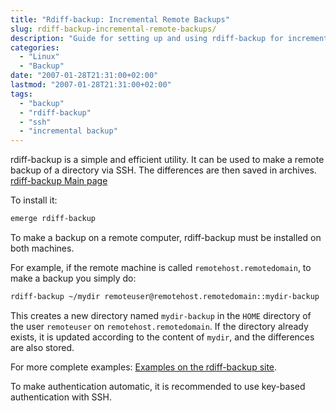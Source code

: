 ```yaml
---
title: "Rdiff-backup: Incremental Remote Backups"
slug: rdiff-backup-incremental-remote-backups/
description: "Guide for setting up and using rdiff-backup for incremental remote backups over SSH."
categories:
  - "Linux"
  - "Backup"
date: "2007-01-28T21:31:00+02:00"
lastmod: "2007-01-28T21:31:00+02:00"
tags:
  - "backup"
  - "rdiff-backup"
  - "ssh"
  - "incremental backup"
---
```


rdiff-backup is a simple and efficient utility. It can be used to make a remote backup of a directory via SSH. The differences are then saved in archives. [rdiff-backup Main page](https://www.nongnu.org/rdiff-backup/)

To install it:

```bash
emerge rdiff-backup
```

To make a backup on a remote computer, rdiff-backup must be installed on both machines.

For example, if the remote machine is called `remotehost.remotedomain`, to make a backup you simply do:

```bash
rdiff-backup ~/mydir remoteuser@remotehost.remotedomain::mydir-backup
```

This creates a new directory named `mydir-backup` in the `HOME` directory of the user `remoteuser` on `remotehost.remotedomain`. If the directory already exists, it is updated according to the content of `mydir`, and the differences are also stored.

For more complete examples: [Examples on the rdiff-backup site](https://www.nongnu.org/rdiff-backup/examples.html).

To make authentication automatic, it is recommended to use key-based authentication with SSH.
